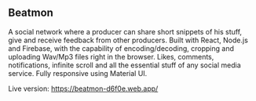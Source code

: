 ## Beatmon

A social network where a producer can share short snippets of his stuff, give and receive feedback from other producers. Built with React, Node.js and Firebase, with the capability of encoding/decoding, cropping and uploading Wav/Mp3 files right in the browser. Likes, comments, notifications, infinite scroll and all the essential stuff of any social media service. Fully responsive using Material UI.

Live version: https://beatmon-d6f0e.web.app/
